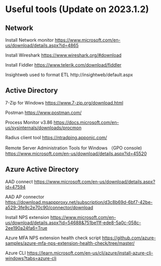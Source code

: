 # Useful tools (Update on 2023.1.2)

## Network

Install Network monitor  https://www.microsoft.com/en-us/download/details.aspx?id=4865

Install Wireshark https://www.wireshark.org/#download

Install Fiddler https://www.telerik.com/download/fiddler

Insightweb used to format ETL http://insightweb/default.aspx


## Active Directory

7-Zip for Windows https://www.7-zip.org/download.html

Postman https://www.postman.com/

Process Monitor v3.86 https://docs.microsoft.com/en-us/sysinternals/downloads/procmon

Radius client tool https://ntradping.apponic.com/

Remote Server Administration Tools for Windows （GPO console) https://www.microsoft.com/en-us/download/details.aspx?id=45520


## Azure Active Directory

AAD connect https://www.microsoft.com/en-us/download/details.aspx?id=47594

AAD AP connector https://download.msappproxy.net/subscription/d3c8b69d-6bf7-42be-a529-3fe9c2e70c90/connector/download
 
Install NPS extension https://www.microsoft.com/en-us/download/details.aspx?id=54688&751be11f-ede8-5a0c-058c-2ee190a24fa6=True

Azure MFA NPS extension health check script https://github.com/azure-samples/azure-mfa-nps-extension-health-check/tree/master/

Azure CLI https://learn.microsoft.com/en-us/cli/azure/install-azure-cli-windows?tabs=azure-cli
